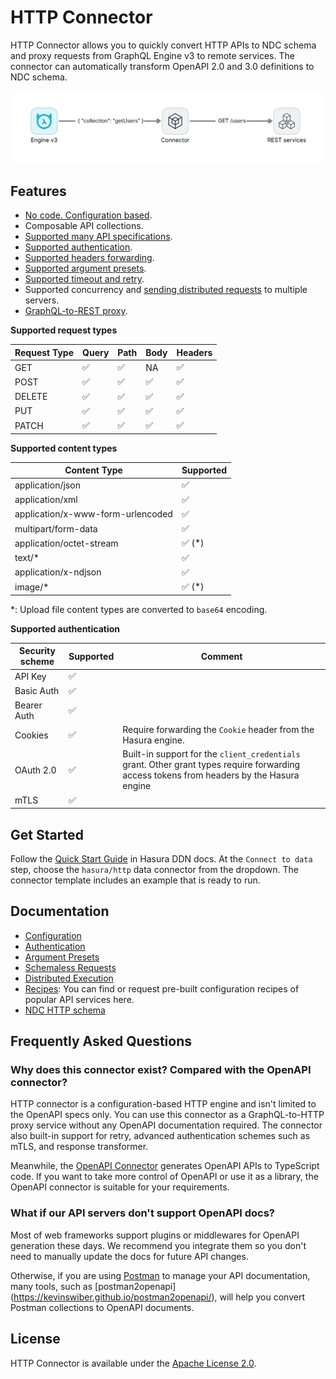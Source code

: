 # HTTP Connector

HTTP Connector allows you to quickly convert HTTP APIs to NDC schema and proxy requests from GraphQL Engine v3 to remote services.
The connector can automatically transform OpenAPI 2.0 and 3.0 definitions to NDC schema.

![HTTP connector](./docs/assets/rest_connector.png)

## Features

- [No code. Configuration based](#configuration).
- Composable API collections.
- [Supported many API specifications](./docs/configuration.md#supported-specs).
- [Supported authentication](./docs/authentication.md).
- [Supported headers forwarding](./docs/authentication.md#headers-forwarding).
- [Supported argument presets](./docs/argument_presets.md).
- [Supported timeout and retry](#timeout-and-retry).
- Supported concurrency and [sending distributed requests](./docs/distribution.md) to multiple servers.
- [GraphQL-to-REST proxy](./docs/schemaless_request.md).

**Supported request types**

| Request Type | Query | Path | Body | Headers |
| ------------ | ----- | ---- | ---- | ------- |
| GET          | ✅     | ✅    | NA   | ✅       |
| POST         | ✅     | ✅    | ✅    | ✅       |
| DELETE       | ✅     | ✅    | ✅    | ✅       |
| PUT          | ✅     | ✅    | ✅    | ✅       |
| PATCH        | ✅     | ✅    | ✅    | ✅       |

**Supported content types**

| Content Type                      | Supported |
| --------------------------------- | --------- |
| application/json                  | ✅         |
| application/xml                   | ✅         |
| application/x-www-form-urlencoded | ✅         |
| multipart/form-data               | ✅         |
| application/octet-stream          | ✅ (\*)    |
| text/\*                           | ✅         |
| application/x-ndjson              | ✅         |
| image/\*                          | ✅ (\*)    |

\*: Upload file content types are converted to `base64` encoding.

**Supported authentication**

| Security scheme | Supported | Comment                                                                                                                                   |
| --------------- | --------- | ----------------------------------------------------------------------------------------------------------------------------------------- |
| API Key         | ✅         |                                                                                                                                           |
| Basic Auth      | ✅         |                                                                                                                                           |
| Bearer Auth     | ✅         |                                                                                                                                           |
| Cookies         | ✅         | Require forwarding the `Cookie` header from the Hasura engine.                                                                            |
| OAuth 2.0       | ✅         | Built-in support for the `client_credentials` grant. Other grant types require forwarding access tokens from headers by the Hasura engine |
| mTLS            | ✅         |                                                                                                                                           |

## Get Started

Follow the [Quick Start Guide](https://hasura.io/docs/3.0/getting-started/overview/) in Hasura DDN docs. At the `Connect to data` step, choose the `hasura/http` data connector from the dropdown. The connector template includes an example that is ready to run.

## Documentation

- [Configuration](./docs/configuration.md)
- [Authentication](./docs/authentication.md)
- [Argument Presets](./docs/argument_presets.md)
- [Schemaless Requests](./docs/schemaless_request.md)
- [Distributed Execution](./docs/distribution.md)
- [Recipes](https://github.com/hasura/ndc-http-recipes/tree/main): You can find or request pre-built configuration recipes of popular API services here.
- [NDC HTTP schema](./ndc-http-schema)

## Frequently Asked Questions

### Why does this connector exist? Compared with the OpenAPI connector?

HTTP connector is a configuration-based HTTP engine and isn't limited to the OpenAPI specs only. You can use this connector as a GraphQL-to-HTTP proxy service without any OpenAPI documentation required. The connector also built-in support for retry, advanced authentication schemes such as mTLS, and response transformer. 

Meanwhile, the [OpenAPI Connector](https://hasura.io/docs/3.0/connectors/external-apis/open-api) generates OpenAPI APIs to TypeScript code. If you want to take more control of OpenAPI or use it as a library, the OpenAPI connector is suitable for your requirements.

### What if our API servers don't support OpenAPI docs?

Most of web frameworks support plugins or middlewares for OpenAPI generation these days. We recommend you integrate them so you don't need to manually update the docs for future API changes.

Otherwise, if you are using [Postman](https://www.postman.com/) to manage your API documentation, many tools, such as [postman2openapi] (https://kevinswiber.github.io/postman2openapi/), will help you convert Postman collections to OpenAPI documents.

## License

HTTP Connector is available under the [Apache License 2.0](./LICENSE).
